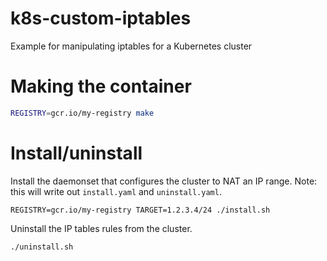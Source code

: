 # k8s-custom-iptables
Example for manipulating iptables for a Kubernetes cluster

# Making the container

```sh
REGISTRY=gcr.io/my-registry make
```

# Install/uninstall

Install the daemonset that configures the cluster to NAT an IP range.
Note: this will write out `install.yaml` and `uninstall.yaml`.

```
REGISTRY=gcr.io/my-registry TARGET=1.2.3.4/24 ./install.sh
```

Uninstall the IP tables rules from the cluster.

```
./uninstall.sh
```
